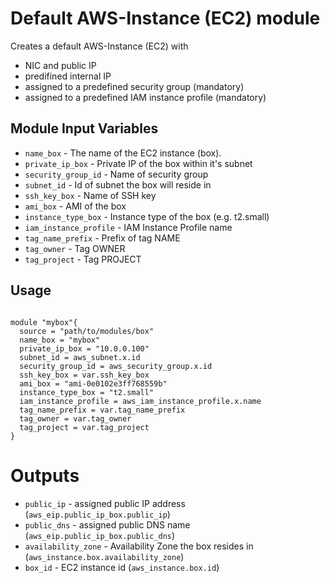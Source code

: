 Default AWS-Instance (EC2) module
=================

Creates a default AWS-Instance (EC2) with 

  - NIC and public IP
  - predifined internal IP
  - assigned to a predefined security group (mandatory)
  - assigned to a predefined IAM instance profile (mandatory)

Module Input Variables
----------------------

- `name_box` - The name of the EC2 instance (box). 
- `private_ip_box` - Private IP of the box within it's subnet
-  `security_group_id` - Name of security group 
-  `subnet_id` - Id of subnet the box will reside in 
-  `ssh_key_box` - Name of SSH key 
-  `ami_box` - AMI of the box
-  `instance_type_box` - Instance type of the box (e.g. t2.small)
-  `iam_instance_profile` - IAM Instance Profile name
-  `tag_name_prefix` - Prefix of tag NAME 
-  `tag_owner` - Tag OWNER
-  `tag_project` - Tag PROJECT 

Usage 
-----
```hcl

module "mybox"{
  source = "path/to/modules/box"
  name_box = "mybox"
  private_ip_box = "10.0.0.100"
  subnet_id = aws_subnet.x.id
  security_group_id = aws_security_group.x.id
  ssh_key_box = var.ssh_key_box
  ami_box = "ami-0e0102e3ff768559b"
  instance_type_box = "t2.small"
  iam_instance_profile = aws_iam_instance_profile.x.name
  tag_name_prefix = var.tag_name_prefix
  tag_owner = var.tag_owner
  tag_project = var.tag_project
}
```

Outputs
=======
 - `public_ip` - assigned public IP address (`aws_eip.public_ip_box.public_ip`)
 - `public_dns` - assigned public DNS name (`aws_eip.public_ip_box.public_dns`)
 - `availability_zone` - Availability Zone the box resides in (`aws_instance.box.availability_zone`)
 - `box_id` - EC2 instance id (`aws_instance.box.id`)
